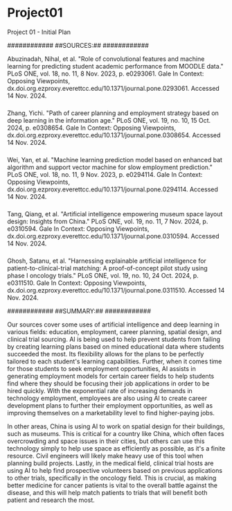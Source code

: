 # Project01
Project 01 - Initial Plan

############
##SOURCES:##
############


Abuzinadah, Nihal, et al. "Role of convolutional features and machine learning for predicting student academic performance from MOODLE data." PLoS ONE, vol. 18, no. 11, 8 Nov. 2023, p. e0293061. Gale In Context: Opposing Viewpoints, 
  dx.doi.org.ezproxy.everettcc.edu/10.1371/journal.pone.0293061. Accessed 14 Nov. 2024.

###

Zhang, Yichi. "Path of career planning and employment strategy based on deep learning in the information age." PLoS ONE, vol. 19, no. 10, 15 Oct. 2024, p. e0308654. Gale In Context: Opposing Viewpoints, 
  dx.doi.org.ezproxy.everettcc.edu/10.1371/journal.pone.0308654. Accessed 14 Nov. 2024.

###

Wei, Yan, et al. "Machine learning prediction model based on enhanced bat algorithm and support vector machine for slow employment prediction." PLoS ONE, vol. 18, no. 11, 9    Nov. 2023, p. e0294114. Gale In Context: Opposing Viewpoints, 
  dx.doi.org.ezproxy.everettcc.edu/10.1371/journal.pone.0294114. Accessed 14 Nov. 2024.

###

Tang, Qiang, et al. "Artificial intelligence empowering museum space layout design: Insights from China." PLoS ONE, vol. 19, no. 11, 7 Nov. 2024, p. e0310594. Gale In Context: Opposing Viewpoints, 
  dx.doi.org.ezproxy.everettcc.edu/10.1371/journal.pone.0310594. Accessed 14 Nov. 2024.

###

Ghosh, Satanu, et al. "Harnessing explainable artificial intelligence for patient-to-clinical-trial matching: A proof-of-concept pilot study using phase I oncology trials." PLoS ONE, vol. 19, no. 10, 24 Oct. 2024, p. e0311510. Gale In Context: 
  Opposing Viewpoints, dx.doi.org.ezproxy.everettcc.edu/10.1371/journal.pone.0311510. Accessed 14 Nov. 2024.

############
##SUMMARY:##
############

Our sources cover some uses of artificial intelligence and deep learning in various fields: education, employment, career planning, spatial design, and clinical trial sourcing. AI is being used to help prevent students from failing by creating learning plans based on mined educational data where students succeeded the most. Its flexibility allows for the plans to be perfectly tailored to each student's learning capabilities. Further, when it comes time for those students to seek employment opportunities, AI assists in generating employment models for certain career fields to help students find where they should be focusing their job applications in order to be hired quickly. With the exponential rate of increasing demands in technology employment, employees are also using AI to create career development plans to further their employment opportunities, as well as improving themselves on a marketability level to find higher-paying jobs.

In other areas, China is using AI to work on spatial design for their buildings, such as museums. This is critical for a country like China, which often faces overcrowding and space issues in their cities, but others can use this technology simply to help use space as efficiently as possible, as it's a finite resource. Civil engineers will likely make heavy use of this tool when planning build projects. Lastly, in the medical field, clinical trial hosts are using AI to help find prospective volunteers based on previous applications to other trials, specifically in the oncology field. This is crucial, as making better medicine for cancer patients is vital to the overall battle against the disease, and this will help match patients to trials that will benefit both patient and research the most. 
